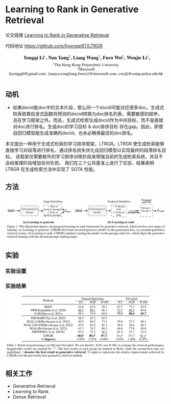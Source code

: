 # Learning to Rank in Generative Retrieval

论文链接 [Learning to Rank in Generative Retrieval](https://arxiv.org/pdf/2306.15222.pdf)

代码地址 https://github.com/liyongqi67/LTRGR

![Alt text](image.png)

## 动机
- 如果docid是doc中的文本片段，那么同一个docid可能对应很多doc。生成式检索依靠启发式函数将预测的docid转换为doc排名列表，需要敏感的超参，且在学习框架之外。而且，生成式检索生成docid作为中间目标，而不是直接对doc进行排名。生成doc的学习目标 & doc排序目标 存在gap。因此，即便自回归模型能生成准确的docid，也未必确保最佳的doc排名。

本文提出一种用于生成式检索的学习排序框架，LTRGR。LTRGR 使生成检索能够直接学习对段落进行排名，通过排名损失优化自回归模型以实现最终的段落排名目标。 该框架仅需要额外的学习排序训练阶段来增强当前的生成检索系统，并且不会给推理阶段增加任何负担。 我们在三个公共基准上进行了实验，结果表明 LTRGR 在生成检索方法中实现了 SOTA 性能。

## 方法
![Alt text](image-1.png)

## 实验
### 实验设置

### 实验结果
![Alt text](image-2.png)


## 相关工作
- Generative Retrieval
- Learning to Rank
- Dense Retrieval